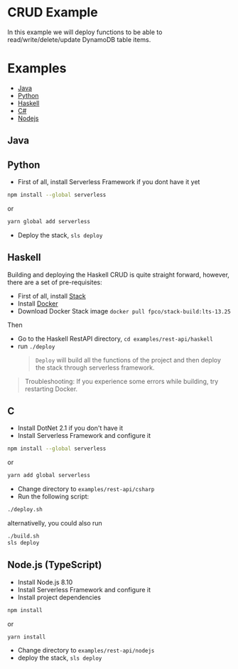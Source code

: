 # CRUD Example

In this example we will deploy functions to be able to read/write/delete/update DynamoDB table items.

# Examples

-   [Java](#java)
-   [Python](#python)
-   [Haskell](#haskell)
-   [C#](#c)
-   [Nodejs](#nodejs-typescript)

## Java

## Python

-   First of all, install Serverless Framework if you dont have it yet

```bash
npm install --global serverless
```

or

```bash
yarn global add serverless
```

-   Deploy the stack, `sls deploy`

## Haskell

Building and deploying the Haskell CRUD is quite straight forward, however, there are a set of pre-requisites:

-   First of all, install [Stack](https://docs.haskellstack.org/en/stable/README/)
-   Install [Docker](https://docs.docker.com/docker-for-mac/install/)
-   Download Docker Stack image `docker pull fpco/stack-build:lts-13.25`

Then

-   Go to the Haskell RestAPI directory, `cd examples/rest-api/haskell`
-   run `./deploy`
    > `Deploy` will build all the functions of the project and then deploy the stack through serverless framework.

> Troubleshooting: If you experience some errors while building, try restarting Docker.

## C

-   Install DotNet 2.1 if you don't have it
-   Install Serverless Framework and configure it

```bash
npm install --global serverless
```

or

```bash
yarn add global serverless
```

-   Change directory to `examples/rest-api/csharp`
-   Run the following script:

```bash
./deploy.sh
```

alternativelly, you could also run

```bash
./build.sh
sls deploy
```

## Node.js (TypeScript)

-   Install Node.js 8.10
-   Install Serverless Framework and configure it
-   Install project dependencies

```bash
npm install
```

or

```bash
yarn install
```

-   Change directory to `examples/rest-api/nodejs`
-   deploy the stack, `sls deploy`
